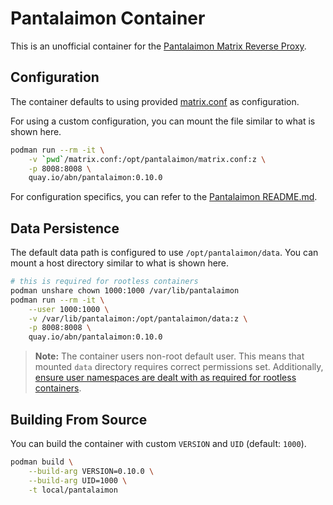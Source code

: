 # Pantalaimon Container
This is an unofficial container for the [Pantalaimon Matrix Reverse Proxy](https://github.com/matrix-org/pantalaimon).

## Configuration
The container defaults to using provided [matrix.conf](matrix.conf) as configuration.

For using a custom configuration, you can mount the file similar to what is shown here.

```sh
podman run --rm -it \
	-v `pwd`/matrix.conf:/opt/pantalaimon/matrix.conf:z \
    -p 8008:8008 \
	quay.io/abn/pantalaimon:0.10.0
```

For configuration specifics, you can refer to the [Pantalaimon README.md](https://github.com/matrix-org/pantalaimon#readme).

## Data Persistence
The default data path is configured to use `/opt/pantalaimon/data`. You can mount a host directory similar to what is shown here.

```sh
# this is required for rootless containers
podman unshare chown 1000:1000 /var/lib/pantalaimon
podman run --rm -it \
	--user 1000:1000 \
	-v /var/lib/pantalaimon:/opt/pantalaimon/data:z \
    -p 8008:8008 \
	quay.io/abn/pantalaimon:0.10.0
```

> **Note:** The container users non-root default user. This means that mounted `data` directory requires correct permissions set. Additionally, [ensure user namespaces are dealt with as required for rootless containers](https://www.redhat.com/sysadmin/user-namespaces-selinux-rootless-containers).

## Building From Source
You can build the container with custom `VERSION` and `UID` (default: `1000`).

```sh
podman build \
	--build-arg VERSION=0.10.0 \
	--build-arg UID=1000 \
	-t local/pantalaimon
```
